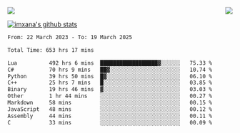 <p>
  <a href="https://count.getloli.com/"><img src="https://count.getloli.com/get/@xana.readme?theme=moebooru-h"></a>
  <img src="https://weather-icon.journeyad.repl.co/@hangzhou?v=1" align="right">
</p>


<a href="https://github.com/imxana"><img align="center" src="https://github-readme-stats.vercel.app/api?username=imxana&show_icons=true&include_all_commits=true&hide_border=tru&custom_title=imxana%27s%20Github%20Stats" alt="imxana's github stats" /></a> 

<!--START_SECTION:waka-->

```txt
From: 22 March 2023 - To: 19 March 2025

Total Time: 653 hrs 17 mins

Lua          492 hrs 6 mins  ██████████████████▓░░░░░░   75.33 %
C#           70 hrs 9 mins   ██▓░░░░░░░░░░░░░░░░░░░░░░   10.74 %
Python       39 hrs 50 mins  █▓░░░░░░░░░░░░░░░░░░░░░░░   06.10 %
C++          25 hrs 7 mins   █░░░░░░░░░░░░░░░░░░░░░░░░   03.85 %
Binary       19 hrs 46 mins  ▓░░░░░░░░░░░░░░░░░░░░░░░░   03.03 %
Other        1 hr 44 mins    ░░░░░░░░░░░░░░░░░░░░░░░░░   00.27 %
Markdown     58 mins         ░░░░░░░░░░░░░░░░░░░░░░░░░   00.15 %
JavaScript   48 mins         ░░░░░░░░░░░░░░░░░░░░░░░░░   00.12 %
Assembly     44 mins         ░░░░░░░░░░░░░░░░░░░░░░░░░   00.11 %
C            33 mins         ░░░░░░░░░░░░░░░░░░░░░░░░░   00.09 %
```

<!--END_SECTION:waka-->
